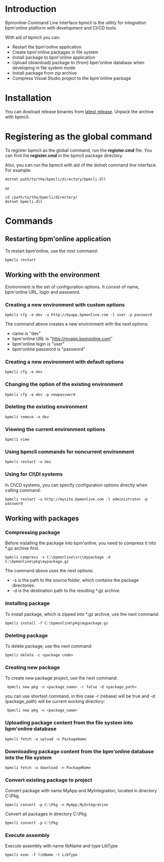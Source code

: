 # Introduction

Bpmonline Command Line Interface bpmcli is the utility for integration bpm'online platform with development and CI/CD tools.

With aid of bpmcli you can:
- Restart the bpm'online application
- Create bpm'online packages in file system
- Install package to bpm'online application
- Upload (download) package to (from) bpm'online database when developing in file system mode
- Install package from zip archive
- Compress Visual Studio project to the bpm'online package

# Installation

You can dowload release binaries from [latest release](https://github.com/Advance-Technologies-Foundation/bpmcli/releases). Unpack the archive with bpmcli.

# Registering as the global command

To register bpmcli as the global command, run the **register.cmd** file. You can find the **register.cmd** in the bpmcli package directory.

Also, you can run the bpmcli with aid of the dotnet command line interface. For example:

```
dotnet path/to/the/bpmcli/directory/bpmcli.dll
```
or

```
cd /path/to/the/bpmcli/directory/
dotnet bpmcli.dll
```
# Commands

## Restarting bpm'online application

To restart bpm'online, use the next command:

```
bpmcli restart
```
## Working with the environment

Environment is the set of configuration options. It consist of name, bpm'online URL, login and password.

### Creating a new environment with custom options

```
bpmcli cfg -e dev -u http://myapp.bpmonline.com -l user -p password
```
The command above creates a new environment with the next options:
- name is "dev"
- bpm'online URL is "http://myapp.bpmonline.com"
- bpm'online login is "user"
- bpm'online password is "password"

### Creating a new environment with default options

```
bpmcli cfg -e dev
```

### Changing the option of the existing environment

```
bpmcli cfg -e dev -p newpassword
```

### Deleting the existing environment

```
bpmcli remove -e dev
```

### Viewing the current environment options

```
bpmcli view
```

### Using bpmcli commands for noncurrent environment

```
bpmcli restart -e dev
```
### Using for CI\DI systems
In CI\CD systems, you can specify configuration options directly when calling command:
```
bpmcli restart -u http://mysite.bpmonline.com -l administrator -p password
```

## Working with packages

### Compressing package

Before installing the package into bpm'online, you need to compress it into *.gz archive first.
```
bpmcli compress -s C:\bpmonline\src\mypackage -d C:\bpmonline\pkg\mypackage.gz
```
The command above uses the next options:
- -s is the path to the source folder, which contains the package directories.
- -d is the destination path to the resulting *.gz archive.

### Installing package

To install package, which is zipped into *.gz archive, use the next command:
```
bpmcli install -f C:\bpmonline\pkg\mypackage.gz
```

### Deleting package

To delete package, use the next command:
```
bpmcli delete -c <package code>
```

### Creating new package

To create new package project, use the next command:
```
 bpmcli new pkg -n <package_name> -r false -d <package_path>
```
you can use shortest command, in this case -r (rebase) will be true and -d (package_path) will be current working directory:
```
 bpmcli new pkg -n <package_name>
```

### Uploading package content from the file system into bpm'online database
```
bpmcli fetch -o upload -n PackageName
```
### Downloading package content from the bpm'online database into the file system

```
bpmcli fetch -o download -n PackageName
```

### Convert existing package to project

Convert package with name MyApp and MyIntegration, located in directory C:\Pkg
```
bpmcli convert -p C:\Pkg -n MyApp,MyIntegration
```

Convert all packages in directory C:\Pkg
```
bpmcli convert -p C:\Pkg
```

### Execute assembly

Execute assembly with name libName and type LibType
```
bpmcli exec -f libName -t LibType
```
